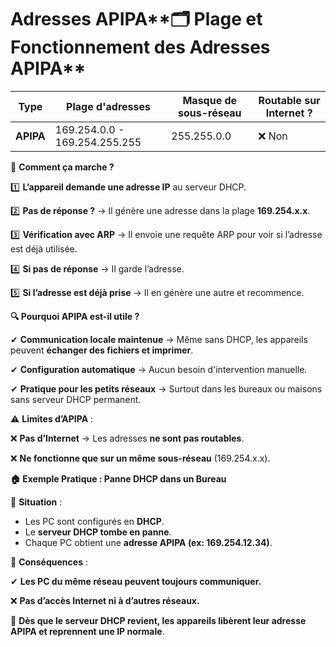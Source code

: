 # Adresses APIPA**🗂 Plage et Fonctionnement des Adresses APIPA**

| **Type** | **Plage d'adresses** | **Masque de sous-réseau** | **Routable sur Internet ?** |
|----|----|----|----|
| **APIPA** | 169.254.0.0 - 169.254.255.255 | 255.255.0.0 | ❌ Non |

🔹 **Comment ça marche ?**

1️⃣ **L’appareil demande une adresse IP** au serveur DHCP.

2️⃣ **Pas de réponse ?** → Il génère une adresse dans la plage **169.254.x.x**.

3️⃣ **Vérification avec ARP** → Il envoie une requête ARP pour voir si l’adresse est déjà utilisée.

4️⃣ **Si pas de réponse** → Il garde l’adresse.

5️⃣ **Si l’adresse est déjà prise** → Il en génère une autre et recommence.



**🔍 Pourquoi APIPA est-il utile ?**

✔ **Communication locale maintenue** → Même sans DHCP, les appareils peuvent **échanger des fichiers et imprimer**.

✔ **Configuration automatique** → Aucun besoin d'intervention manuelle.

✔ **Pratique pour les petits réseaux** → Surtout dans les bureaux ou maisons sans serveur DHCP permanent.

⚠ **Limites d’APIPA** :

❌ **Pas d’Internet** → Les adresses **ne sont pas routables**.

❌ **Ne fonctionne que sur un même sous-réseau** (169.254.x.x).



**🏠 Exemple Pratique : Panne DHCP dans un Bureau**

📌 **Situation** :

- Les PC sont configurés en **DHCP**.
- Le **serveur DHCP tombe en panne**.
- Chaque PC obtient une **adresse APIPA (ex: 169.254.12.34)**.

📌 **Conséquences** :

✔ **Les PC du même réseau peuvent toujours communiquer.**

❌ **Pas d’accès Internet ni à d’autres réseaux.**

🔄 **Dès que le serveur DHCP revient, les appareils libèrent leur adresse APIPA et reprennent une IP normale**.

